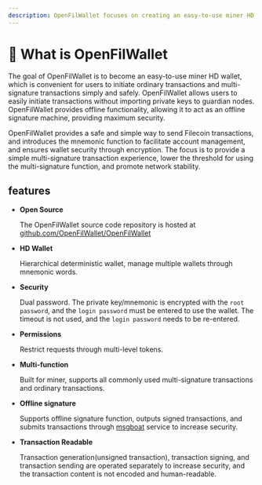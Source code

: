 ```yaml
---
description: OpenFilWallet focuses on creating an easy-to-use miner HD wallet
---
```


# 🌈 What is OpenFilWallet

The goal of OpenFilWallet is to become an easy-to-use miner HD wallet, which is convenient for users to initiate ordinary transactions and multi-signature transactions simply and safely. OpenFilWallet allows users to easily initiate transactions without importing private keys to guardian nodes. OpenFilWallet provides offline functionality, allowing it to act as an offline signature machine, providing maximum security.

OpenFilWallet provides a safe and simple way to send Filecoin transactions, and introduces the mnemonic function to facilitate account management, and ensures wallet security through encryption. The focus is to provide a simple multi-signature transaction experience, lower the threshold for using the multi-signature function, and promote network stability.

## features

*   **Open Source**

    The OpenFilWallet source code repository is hosted at [github.com/OpenFilWallet/OpenFilWallet](https://github.com/OpenFilWallet/OpenFilWallet)
*   **HD Wallet**

    Hierarchical deterministic wallet, manage multiple wallets through mnemonic words.
*   **Security**

    Dual password. The private key/mnemonic is encrypted with the `root password`, and the `login password` must be entered to use the wallet. The timeout is not used, and the `login password` needs to be re-entered.
*   **Permissions**

    Restrict requests through multi-level tokens.
*   **Multi-function**

    Built for miner, supports all commonly used multi-signature transactions and ordinary transactions.
*   **Offline signature**

    Supports offline signature function, outputs signed transactions, and submits transactions through [msgboat](https://github.com/OpenFilWallet/msgboat) service to increase security.
*   **Transaction Readable**

    Transaction generation(unsigned transaction), transaction signing, and transaction sending are operated separately to increase security, and the transaction content is not encoded and human-readable.
